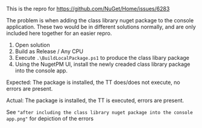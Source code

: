 This is the repro for https://github.com/NuGet/Home/issues/6283

The problem is when adding the class library nuget package to the console application. These two 
would be in different solutions normally, and are only included here together for an easier repro.


1) Open solution
2) Build as Release / Any CPU
3) Execute `.\BuildLocalPackage.ps1` to produce the class libary package
4) Using the NugetPM UI, install the newly creaded class library package into the console app. 

Expected: The package is installed, the TT does/does not execute, no errors are present. 

Actual: The package is installed, the TT is executed, errors are present. 

See `"after including the class library nuget package into the console app.png"` for depiction of the errors